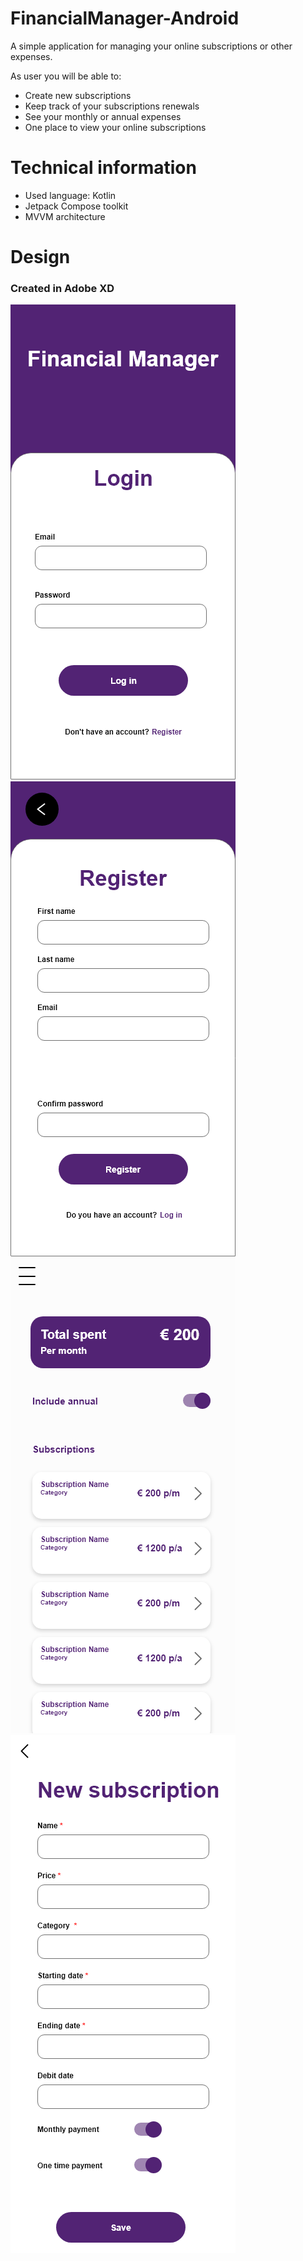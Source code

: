 # FinancialManager-Android
A simple application for managing your online subscriptions or other expenses.

As user you will be able to:
- Create new subscriptions
- Keep track of your subscriptions renewals
- See your monthly or annual expenses
- One place to view your online subscriptions


# Technical information
- Used language: Kotlin
- Jetpack Compose toolkit
- MVVM architecture

# Design
### Created in Adobe XD
<img src="https://github.com/Qloozen/FinancialManager-Android/blob/master/Design/Login.png">
<img src="https://github.com/Qloozen/FinancialManager-Android/blob/master/Design/Register.png">
<img src="https://github.com/Qloozen/FinancialManager-Android/blob/master/Design/Home.png">
<img src="https://github.com/Qloozen/FinancialManager-Android/blob/master/Design/Create.png">
